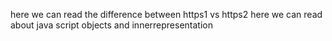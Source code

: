 here we can read the difference between https1 vs https2
here we can read about java script objects and innerrepresentation
